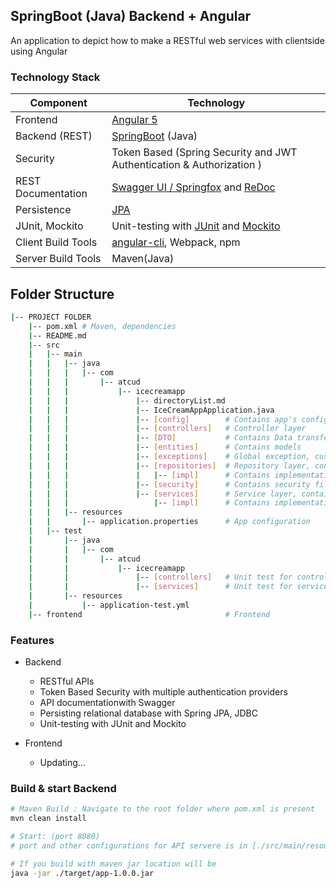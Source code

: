 ## SpringBoot (Java) Backend + Angular 
An application to depict how to make a RESTful web services with clientside using Angular


### Technology Stack
Component         | Technology
---               | ---
Frontend          | [Angular 5](https://github.com/angular/angular)
Backend (REST)    | [SpringBoot](https://projects.spring.io/spring-boot) (Java)
Security          | Token Based (Spring Security and JWT Authentication & Authorization )
REST Documentation| [Swagger UI / Springfox](https://github.com/springfox/springfox) and [ReDoc](https://github.com/Rebilly/ReDoc)
Persistence       | [JPA](https://github.com/spring-projects/spring-data-jpa)
JUnit, Mockito    | Unit-testing with [JUnit](https://github.com/junit-team/junit4) and [Mockito](https://github.com/mockito/mockito)
Client Build Tools| [angular-cli](https://github.com/angular/angular-cli), Webpack, npm
Server Build Tools| Maven(Java)

## Folder Structure
```bash
|-- PROJECT FOLDER
    |-- pom.xml # Maven, dependencies
    |-- README.md
    |-- src
    |   |-- main
    |   |   |-- java
    |   |   |   |-- com
    |   |   |       |-- atcud
    |   |   |           |-- icecreamapp
    |   |   |               |-- directoryList.md
    |   |   |               |-- IceCreamAppApplication.java
    |   |   |               |-- [config]        # Contains app's config files
    |   |   |               |-- [controllers]   # Controller layer
    |   |   |               |-- [DTO]           # Contains Data transfer object
    |   |   |               |-- [entities]      # Contains models
    |   |   |               |-- [exceptions]    # Global exception, custom exception
    |   |   |               |-- [repositories]  # Repository layer, contains interfaces
    |   |   |               |   |-- [impl]      # Contains implementations of interfaces
    |   |   |               |-- [security]      # Contains security files such as JwtProvider, Authentication Provider, Filter...
    |   |   |               |-- [services]      # Service layer, contains interfaces
    |   |   |                   |-- [impl]      # Contains implementations of interfaces
    |   |   |-- resources
    |   |       |-- application.properties      # App configuration
    |   |-- test
    |       |-- java
    |       |   |-- com
    |       |       |-- atcud
    |       |           |-- icecreamapp
    |       |               |-- [controllers]   # Unit test for controller layer
    |       |               |-- [services]      # Unit test for service layer
    |       |-- resources
    |           |-- application-test.yml
    |-- frontend                                # Frontend

```

### Features
* Backend
  * RESTful APIs
  * Token Based Security with multiple authentication providers
  * API documentationwith Swagger 
  * Persisting relational database with Spring JPA, JDBC
  * Unit-testing with JUnit and Mockito
 
* Frontend
  * Updating...
  
### Build & start Backend
```bash
# Maven Build : Navigate to the root folder where pom.xml is present 
mvn clean install

# Start: (port 8080)
# port and other configurations for API servere is in [./src/main/resources/application.properties](/src/main/resources/application.properties) file

# If you build with maven jar location will be 
java -jar ./target/app-1.0.0.jar

```





